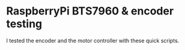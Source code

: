  # RaspberryPi BTS7960 & encoder testing

 I tested the encoder and the motor controller with these quick scripts.
